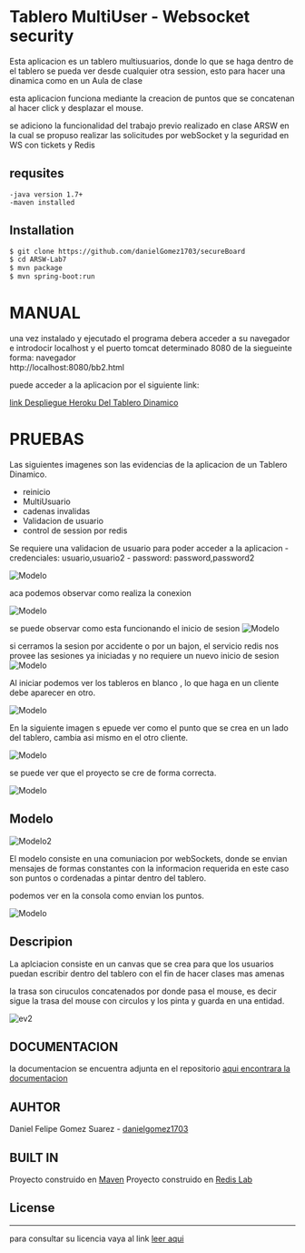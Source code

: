 # Tablero MultiUser - Websocket security
 
Esta aplicacion es un tablero multiusuarios, donde  lo que se haga dentro de el 
tablero se pueda ver desde cualquier otra session, esto para hacer una dinamica como en un Aula de clase

esta aplicacion funciona mediante la creacion de puntos que se concatenan al hacer click y desplazar el mouse.

se adiciono la funcionalidad del trabajo previo realizado en clase ARSW en la cual se propuso realizar las solicitudes por webSocket
y la seguridad en WS con tickets y Redis

## requsites
    -java version 1.7+
    -maven installed

## Installation
 ```sh
$ git clone https://github.com/danielGomez1703/secureBoard
$ cd ARSW-Lab7
$ mvn package
$ mvn spring-boot:run
```


# MANUAL
  una vez instalado y ejecutado el programa debera acceder a su navegador e introdocir localhost y el puerto tomcat determinado 8080 de la siegueinte forma:
  navegador  
	http://localhost:8080/bb2.html
  

  puede acceder a la aplicacion por el siguiente link:

[link Despliegue Heroku Del Tablero Dinamico](http://securetable.herokuapp.com/bb2.html)

# PRUEBAS

Las siguientes imagenes son las evidencias de la aplicacion de un Tablero Dinamico.
- reinicio
- MultiUsuario
- cadenas invalidas
- Validacion de usuario
- control de session por redis


Se requiere una validacion de usuario para poder acceder a la aplicacion
    - credenciales: usuario,usuario2
    - password: password,password2

![Modelo](https://github.com/danielGomez1703/secureBoard/blob/master/resources/con1.PNG)

aca podemos observar como realiza la conexion 

![Modelo](https://github.com/danielGomez1703/secureBoard/blob/master/resources/con1-2.PNG)

se puede observar como esta funcionando el inicio de sesion
![Modelo](https://github.com/danielGomez1703/secureBoard/blob/master/resources/con2.PNG)

si cerramos la sesion por accidente o por un bajon, el servicio redis nos provee las sesiones ya iniciadas y no requiere un nuevo inicio de sesion
![Modelo](https://github.com/danielGomez1703/secureBoard/blob/master/resources/con3.PNG)

Al iniciar podemos ver los tableros en blanco , lo que haga en un cliente debe aparecer en otro. 

![Modelo](https://github.com/danielGomez1703/secureBoard/blob/master/resources/evidence1.PNG)	

En la siguiente imagen s epuede ver como el punto que se crea en un lado del tablero, cambia asi mismo en el otro cliente.

![Modelo](https://github.com/danielGomez1703/secureBoard/blob/master/resources/evidence2.PNG)

se puede ver que el proyecto se cre de forma correcta.


![Modelo](https://github.com/danielGomez1703/secureBoard/blob/master/resources/Build.PNG)



## Modelo
![Modelo2](https://github.com/danielGomez1703/secureBoard/blob/master/resources/model.PNG)


El modelo consiste en una comuniacion por webSockets, donde se envian mensajes de formas constantes con la informacion requerida
en este caso son puntos o cordenadas a pintar dentro del tablero.

podemos ver en la consola como envian los puntos. 

![Modelo](https://github.com/danielGomez1703/secureBoard/blob/master/resources/evidence2.PNG)
    

## Descripion


La aplciacion consiste en un canvas que se crea para que los usuarios puedan escribir dentro del tablero con el fin de hacer clases mas amenas

la trasa son ciruculos concatenados por donde pasa el mouse, es decir sigue la trasa del mouse con circulos y los pinta y guarda en una entidad.


![ev2](https://github.com/danielGomez1703/secureBoard/blob/master/resources/evidence1.PNG)

## DOCUMENTACION

la documentacion se encuentra adjunta en el repositorio 
[aqui encontrara la documentacion](https://github.com/danielGomez1703/secureBoard/tree/master/site/apidocs)


## AUHTOR

Daniel Felipe Gomez Suarez - [danielgomez1703](https://github.com/danielGomez1703)
    
## BUILT IN
Proyecto construido en [Maven](https://maven.apache.org/)
Proyecto construido en [Redis Lab](https://redislabs.com/)
## License
----
para consultar su licencia vaya al link 
[leer aqui](https://github.com/danielGomez1703/ARSW-Lab7/blob/master/LICENSE.txt)
